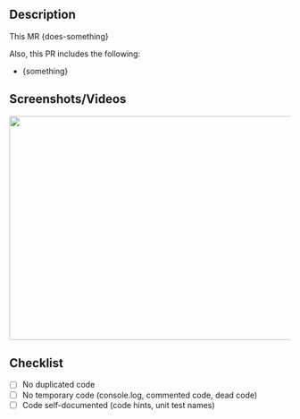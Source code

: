 <!--- Provide a general summary of your changes in the Title above -->
<!--- Its must follow the pattern "<type>(<scope>): <subject>" -->
<!--- where <type> can be feat/fix/doc/style/refactor/perf/test/chore -->
<!--- <scope> is optional -->
<!--- Details: https://gist.github.com/joshbuchea/6f47e86d2510bce28f8e7f42ae84c716 -->

## Description

This MR {does-something}

Also, this PR includes the following:
- {something}

## Screenshots/Videos
<img src="{path-to-image-in-buffer}" width="600" height="400">

## Checklist

- [ ] No duplicated code
- [ ] No temporary code (console.log, commented code, dead code)
- [ ] Code self-documented (code hints, unit test names)
